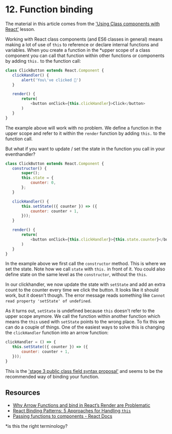 # 12. Function binding

The material in this article comes from the ['Using Class components with React'](https://egghead.io/lessons/egghead-use-class-components-with-react) lesson.

Working with React class components (and ES6 classes in general) means making a lot of use of `this` to reference or declare internal functions and variables. When you create a function in the *upper scope of a class component you can call that function within other functions or components by adding `this.` to the function call:

```javascript
class ClickButton extends React.Component {
   clickHandler() {
       alert('You\'ve clicked 🎉')
   }

   render() {
       return(
           <button onClick={this.clickHandler}>Click</button>
       )
   }
}
```

The example above will work with no problem. We define a function in the upper scope and refer to it within the `render` function by adding `this.` to the function call.

But what if you want to update / set the state in the function you call in your eventhandler?

```javascript
class ClickButton extends React.Component {
   constructor() {
       super();
       this.state = {
           counter: 0,
       };
   }

   clickHandler() {
       this.setState(({ counter }) => ({
           counter: counter + 1,
       }));
   }

   render() {
       return(
           <button onClick={this.clickHandler}>{this.state.counter}</button>
       )
   }
}
```

In the example above we first call the `constructor` method. This is where we set the state. Note how we call `state` with `this.` in front of it. You could also define state on the same level as the `constructor`, without the `this`.

In our clickhandler, we now update the state with `setState` and add an extra count to the counter every time we click the button. It looks like it should work, but it doesn't though. The error message reads something like `Cannot read property 'setState' of undefined`.

As it turns out, `setState` is undefined because `this` doesn't refer to the upper scope anymore. We call the function within another function which means the `this` used with `setState` points to the wrong place. To fix this we can do a couple of things. One of the easiest ways to solve this is changing the `clickHandler` function into an arrow function:

```javascript
clickHandler = () => {
   this.setState(({ counter }) => ({
       counter: counter + 1,
   }));
}
```

This is the ['stage 3 public class field syntax proposal'](https://github.com/tc39/proposal-class-fields) and seems to be the recommended way of binding your function. 

## Resources

- [Why Arrow Functions and bind in React’s Render are Problematic](https://medium.freecodecamp.org/why-arrow-functions-and-bind-in-reacts-render-are-problematic-f1c08b060e36)
- [React Binding Patterns: 5 Approaches for Handling `this`](https://medium.freecodecamp.org/react-binding-patterns-5-approaches-for-handling-this-92c651b5af56)
- [Passing functions to components - React Docs](https://reactjs.org/docs/faq-functions.html#how-do-i-bind-a-function-to-a-component-instance)

*is this the right terminology?
